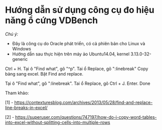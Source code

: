 # Hướng dẫn sử dụng công cụ đo hiệu năng ổ cứng VDBench

*Chú ý:*
 - Đây là công cụ do Oracle phát triển, có cả phiên bản cho Linux và Windows
 - Hướng dẫn sau thực hiện trên máy ảo Ubuntu14.04, kernel 3.13.0-32-generic



Ctrl + H. 
Tại ô "Find what", gõ "^p". Tai ổ Replace, gõ ":linebreak"
Copy bảng sang excel. Bật Find and replace.

Tại ô "Find what", gõ ":linebreak". Tai ổ Replace, gõ Ctrl + J. Enter. Done


Tham khảo:

[1] - https://contexturesblog.com/archives/2013/05/28/find-and-replace-line-breaks-in-excel/

[2] - https://superuser.com/questions/747197/how-do-i-copy-word-tables-into-excel-without-splitting-cells-into-multiple-rows

